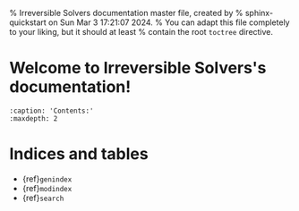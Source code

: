 % Irreversible Solvers documentation master file, created by
% sphinx-quickstart on Sun Mar  3 17:21:07 2024.
% You can adapt this file completely to your liking, but it should at least
% contain the root `toctree` directive.

# Welcome to Irreversible Solvers's documentation!

```{toctree}
:caption: 'Contents:'
:maxdepth: 2
```

# Indices and tables

- {ref}`genindex`
- {ref}`modindex`
- {ref}`search`
